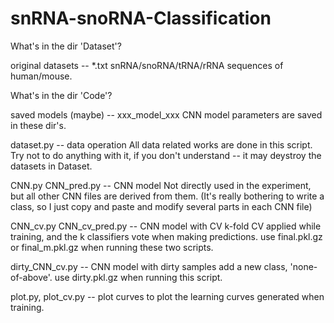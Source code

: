 # snRNA-snoRNA-Classification

What's in the dir 'Dataset'?

  original datasets -- *.txt
    snRNA/snoRNA/tRNA/rRNA sequences of human/mouse.
    
What's in the dir 'Code'?

  saved models (maybe) -- xxx_model_xxx
    CNN model parameters are saved in these dir's.
    
  dataset.py -- data operation
    All data related works are done in this script.
    Try not to do anything with it, if you don't understand -- it may deystroy the datasets in Dataset.
    
  CNN.py CNN_pred.py -- CNN model
    Not directly used in the experiment, but all other CNN files are derived from them. (It's really bothering to write a class, so I just copy and paste and modify several parts in each CNN file)
    
  CNN_cv.py CNN_cv_pred.py -- CNN model with CV
    k-fold CV applied while training, and the k classifiers vote when making predictions.
    use final.pkl.gz or final_m.pkl.gz when running these two scripts.
    
  dirty_CNN_cv.py -- CNN model with dirty samples
    add a new class, 'none-of-above'.
    use dirty.pkl.gz when running this script.
  
  plot.py, plot_cv.py -- plot curves
    to plot the learning curves generated when training.
